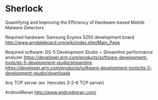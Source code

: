# Sherlock
Quantifying and Improving the Efficiency of Hardware-based Mobile Malware Detectors

Required hardware:
Samsung Exynos 5250 development board  
http://www.arndaleboard.org/wiki/index.php/Main_Page

Required software:
DS-5 Development Studio + Streamline performance analyzer
https://developer.arm.com/products/software-development-tools/ds-5-development-studio/streamline
https://developer.arm.com/products/software-development-tools/ds-5-development-studio/downloads

Any TCP server (ex. Hercules 3-2-6 TCP server)

AndroidReran
http://www.androidreran.com/
